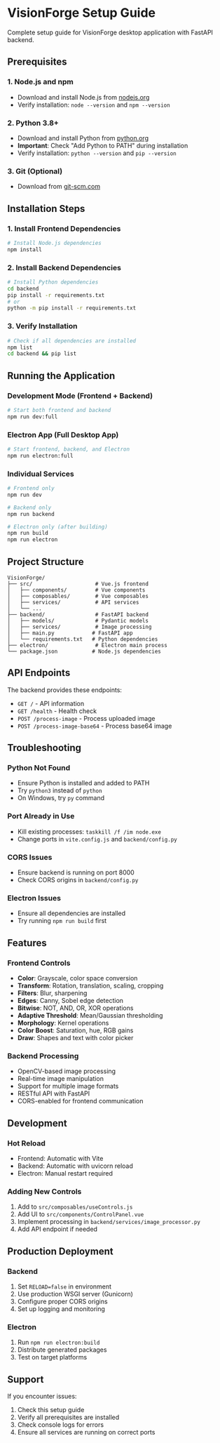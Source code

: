 # VisionForge Setup Guide

Complete setup guide for VisionForge desktop application with FastAPI backend.

## Prerequisites

### 1. Node.js and npm
- Download and install Node.js from [nodejs.org](https://nodejs.org/)
- Verify installation: `node --version` and `npm --version`

### 2. Python 3.8+
- Download and install Python from [python.org](https://www.python.org/)
- **Important**: Check "Add Python to PATH" during installation
- Verify installation: `python --version` and `pip --version`

### 3. Git (Optional)
- Download from [git-scm.com](https://git-scm.com/)

## Installation Steps

### 1. Install Frontend Dependencies
```bash
# Install Node.js dependencies
npm install
```

### 2. Install Backend Dependencies
```bash
# Install Python dependencies
cd backend
pip install -r requirements.txt
# or
python -m pip install -r requirements.txt
```

### 3. Verify Installation
```bash
# Check if all dependencies are installed
npm list
cd backend && pip list
```

## Running the Application

### Development Mode (Frontend + Backend)
```bash
# Start both frontend and backend
npm run dev:full
```

### Electron App (Full Desktop App)
```bash
# Start frontend, backend, and Electron
npm run electron:full
```

### Individual Services
```bash
# Frontend only
npm run dev

# Backend only
npm run backend

# Electron only (after building)
npm run build
npm run electron
```

## Project Structure

```
VisionForge/
├── src/                    # Vue.js frontend
│   ├── components/         # Vue components
│   ├── composables/        # Vue composables
│   ├── services/           # API services
│   └── ...
├── backend/                # FastAPI backend
│   ├── models/             # Pydantic models
│   ├── services/           # Image processing
│   ├── main.py            # FastAPI app
│   └── requirements.txt   # Python dependencies
├── electron/               # Electron main process
└── package.json           # Node.js dependencies
```

## API Endpoints

The backend provides these endpoints:

- `GET /` - API information
- `GET /health` - Health check
- `POST /process-image` - Process uploaded image
- `POST /process-image-base64` - Process base64 image

## Troubleshooting

### Python Not Found
- Ensure Python is installed and added to PATH
- Try `python3` instead of `python`
- On Windows, try `py` command

### Port Already in Use
- Kill existing processes: `taskkill /f /im node.exe`
- Change ports in `vite.config.js` and `backend/config.py`

### CORS Issues
- Ensure backend is running on port 8000
- Check CORS origins in `backend/config.py`

### Electron Issues
- Ensure all dependencies are installed
- Try running `npm run build` first

## Features

### Frontend Controls
- **Color**: Grayscale, color space conversion
- **Transform**: Rotation, translation, scaling, cropping
- **Filters**: Blur, sharpening
- **Edges**: Canny, Sobel edge detection
- **Bitwise**: NOT, AND, OR, XOR operations
- **Adaptive Threshold**: Mean/Gaussian thresholding
- **Morphology**: Kernel operations
- **Color Boost**: Saturation, hue, RGB gains
- **Draw**: Shapes and text with color picker

### Backend Processing
- OpenCV-based image processing
- Real-time image manipulation
- Support for multiple image formats
- RESTful API with FastAPI
- CORS-enabled for frontend communication

## Development

### Hot Reload
- Frontend: Automatic with Vite
- Backend: Automatic with uvicorn reload
- Electron: Manual restart required

### Adding New Controls
1. Add to `src/composables/useControls.js`
2. Add UI to `src/components/ControlPanel.vue`
3. Implement processing in `backend/services/image_processor.py`
4. Add API endpoint if needed

## Production Deployment

### Backend
1. Set `RELOAD=false` in environment
2. Use production WSGI server (Gunicorn)
3. Configure proper CORS origins
4. Set up logging and monitoring

### Electron
1. Run `npm run electron:build`
2. Distribute generated packages
3. Test on target platforms

## Support

If you encounter issues:
1. Check this setup guide
2. Verify all prerequisites are installed
3. Check console logs for errors
4. Ensure all services are running on correct ports



